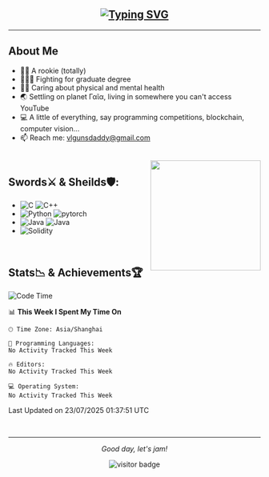 <h2 align="center">
  <a href="https://git.io/typing-svg"><img src="https://readme-typing-svg.demolab.com?font=Fira+Code&weight=500&size=23&pause=1000&color=003399&center=true&vCenter=true&width=435&lines=This+is+!not+Vlgunsdaddy." alt="Typing SVG" /></a>
</h2>
<hr>

## About Me
- 👨‍💻 A rookie (totally)
- 👨🏻‍🎓 Fighting for graduate degree
- 🏋️‍♂️ Caring about physical and mental health
- 🌏 Settling on planet Γαῖα, living in somewhere you can't access YouTube
- 💻 A little of everything, say programming competitions, blockchain, computer vision...
- 📫 Reach me: vlgunsdaddy@gmail.com

<br>

<img align="right" height="220" src="https://media.giphy.com/media/xT9IgwvIzQOUIeVxAI/giphy.gif"/>

## Swords⚔️ & Sheilds🛡:
* ![C](https://img.shields.io/badge/-C-000?&logo=c&color=003399) ![C++](https://img.shields.io/badge/-C++-000?&logo=cplusplus&color=blue)
* ![Python](https://img.shields.io/badge/-Python-000?&logo=python&color=d8b125&logoColor=346d9d) ![pytorch](https://img.shields.io/badge/-PyTorch-000?&logo=pytorch) 
* ![Java](https://img.shields.io/badge/-Java-000?color=b01719) ![Java](https://img.shields.io/badge/-SpringBoot-000?&logo=springboot&color=ffffff)  
* ![Solidity](https://img.shields.io/badge/-Solidity-000?&logo=solidity&color=65afff&logoColor=172533) 


<br>

## Stats📉 & Achievements🏆
<!-- Empty for now but will be full little by little🤘👊💪-->

<!--START_SECTION:waka-->
![Code Time](http://img.shields.io/badge/Code%20Time-1%2C638%20hrs%2032%20mins-blue)

📊 **This Week I Spent My Time On** 

```text
🕑︎ Time Zone: Asia/Shanghai

💬 Programming Languages: 
No Activity Tracked This Week

🔥 Editors: 
No Activity Tracked This Week

💻 Operating System: 
No Activity Tracked This Week
```


 Last Updated on 23/07/2025 01:37:51 UTC
<!--END_SECTION:waka-->

<br>

<hr>

<p align="center">
  <i>Good day, let's jam!</i>

<p  align="center">
<img src="https://visitor-badge.laobi.icu/badge?page_id=vlgunsdaddy.vlgunsdaddy" alt="visitor badge"/>
</p>

<!-- 
### Hi there 👋

**vlgunsdaddy/vlgunsdaddy** is a ✨ _special_ ✨ repository because its `README.md` (this file) appears on your GitHub profile.

Here are some ideas to get you started:

- 🔭 I’m currently working on ...
- 🌱 I’m currently learning ...
- 👯 I’m looking to collaborate on ...
- 🤔 I’m looking for help with ...
- 💬 Ask me about ...
- 📫 How to reach me: ...
- 😄 Pronouns: ...
- ⚡ Fun fact: ... 
-->

